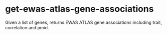 # get-ewas-atlas-gene-associations
Given a list of genes, returns EWAS ATLAS gene associations including trait, correlation and pmid.
